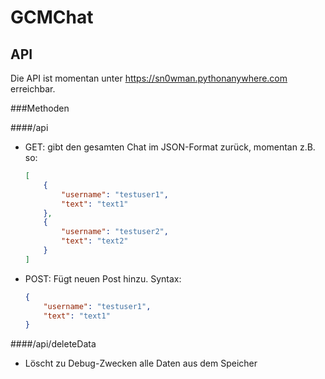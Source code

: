 # GCMChat

## API

Die API ist momentan unter https://sn0wman.pythonanywhere.com erreichbar.

###Methoden

####/api

* GET: gibt den gesamten Chat im JSON-Format zurück, momentan z.B. so:

    ```json
    [
        {
            "username": "testuser1",
            "text": "text1"
        },
        {
            "username": "testuser2",
            "text": "text2"
        }
    ]
    ```
* POST: Fügt neuen Post hinzu. Syntax:

    ```json
    {
        "username": "testuser1",
        "text": "text1"
    }
    ```

####/api/deleteData

* Löscht zu Debug-Zwecken alle Daten aus dem Speicher